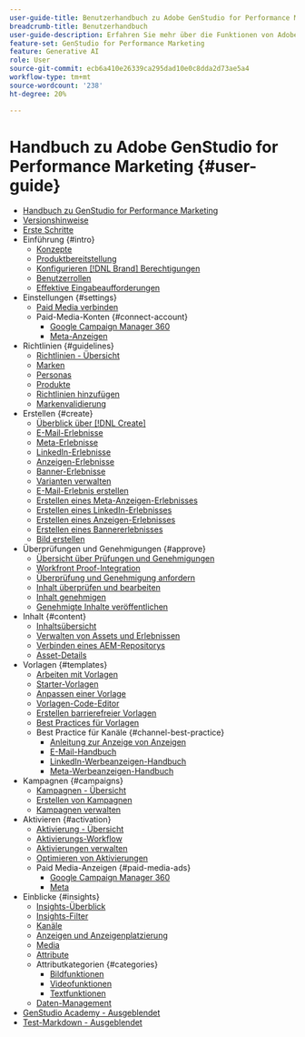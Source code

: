 ```yaml
---
user-guide-title: Benutzerhandbuch zu Adobe GenStudio for Performance Marketing
breadcrumb-title: Benutzerhandbuch
user-guide-description: Erfahren Sie mehr über die Funktionen von Adobe GenStudio for Performance Marketing. Erfahren Sie, wie Sie schnell markenkonforme Assets erstellen, Varianten generieren und Erlebnisse optimieren können.
feature-set: GenStudio for Performance Marketing
feature: Generative AI
role: User
source-git-commit: ecb6a410e26339ca295dad10e0c8dda2d73ae5a4
workflow-type: tm+mt
source-wordcount: '238'
ht-degree: 20%

---
```



# Handbuch zu Adobe GenStudio for Performance Marketing {#user-guide}

+ [Handbuch zu GenStudio for Performance Marketing](home.md)
+ [Versionshinweise](release-notes.md)
+ [Erste Schritte](get-started.md)
+ Einführung {#intro}
   + [Konzepte](concepts.md)
   + [Produktbereitstellung](product-provisioning.md)
   + [Konfigurieren [!DNL Brand] Berechtigungen](configure-brand-permissions.md)
   + [Benutzerrollen](user-roles.md)
   + [Effektive Eingabeaufforderungen](effective-prompts.md)
+ Einstellungen {#settings}
   + [Paid Media verbinden](connectors/connect-channel.md)
   + Paid-Media-Konten {#connect-account}
      + [Google Campaign Manager 360](connectors/google-cm360.md)
      + [Meta-Anzeigen](connectors/meta-ads.md)
+ Richtlinien {#guidelines}
   + [Richtlinien - Übersicht](guidelines/overview.md)
   + [Marken](guidelines/brands.md)
   + [Personas](guidelines/personas.md)
   + [Produkte](guidelines/products.md)
   + [Richtlinien hinzufügen](guidelines/add-guidelines.md)
   + [Markenvalidierung](guidelines/brand-validation.md)
+ Erstellen {#create}
   + [Überblick über [!DNL Create] ](create/overview.md)
   + [E-Mail-Erlebnisse](create/email-experiences.md)
   + [Meta-Erlebnisse](create/meta-experiences.md)
   + [LinkedIn-Erlebnisse](create/linkedin-experiences.md)
   + [Anzeigen-Erlebnisse](create/display-ad-experiences.md)
   + [Banner-Erlebnisse](create/banner-experiences.md)
   + [Varianten verwalten](create/manage-variants.md)
   + [E-Mail-Erlebnis erstellen](create/create-email-experience.md)
   + [Erstellen eines Meta-Anzeigen-Erlebnisses](create/create-meta-ad.md)
   + [Erstellen eines LinkedIn-Erlebnisses](create/create-linkedin.md)
   + [Erstellen eines Anzeigen-Erlebnisses](create/create-display-ad.md)
   + [Erstellen eines Bannererlebnisses](create/create-banner-experience.md)
   + [Bild erstellen](create/generate-assets.md)
+ Überprüfungen und Genehmigungen {#approve}
   + [Übersicht über Prüfungen und Genehmigungen](approvals/overview.md)
   + [Workfront Proof-Integration](approvals/proof-integration.md)
   + [Überprüfung und Genehmigung anfordern](approvals/request-review.md)
   + [Inhalt überprüfen und bearbeiten](approvals/review-and-edit.md)
   + [Inhalt genehmigen](approvals/approve-content.md)
   + [Genehmigte Inhalte veröffentlichen](approvals/publish-content.md)
+ Inhalt {#content}
   + [Inhaltsübersicht](content/overview.md)
   + [Verwalten von Assets und Erlebnissen](content/manage-assets.md)
   + [Verbinden eines AEM-Repositorys](content/connect-aem-repo.md)
   + [Asset-Details](content/asset-details.md)
+ Vorlagen {#templates}
   + [Arbeiten mit Vorlagen](content/use-templates.md)
   + [Starter-Vorlagen](templates/starter-templates.md)
   + [Anpassen einer Vorlage](content/customize-template.md)
   + [Vorlagen-Code-Editor](content/code-editor.md)
   + [Erstellen barrierefreier Vorlagen](content/accessibility-for-templates.md)
   + [Best Practices für Vorlagen](content/best-practices-for-templates.md)
   + Best Practice für Kanäle {#channel-best-practice}
      + [Anleitung zur Anzeige von Anzeigen](templates/display-template.md)
      + [E-Mail-Handbuch](templates/email-template.md)
      + [LinkedIn-Werbeanzeigen-Handbuch](templates/linkedin-template.md)
      + [Meta-Werbeanzeigen-Handbuch](templates/meta-template.md)
+ Kampagnen {#campaigns}
   + [Kampagnen - Übersicht](campaigns/overview.md)
   + [Erstellen von Kampagnen](campaigns/create-campaign.md)
   + [Kampagnen verwalten](campaigns/manage-campaign.md)
+ Aktivieren {#activation}
   + [Aktivierung - Übersicht](activation/overview.md)
   + [Aktivierungs-Workflow](activation/create-activation.md)
   + [Aktivierungen verwalten](activation/manage-activations.md)
   + [Optimieren von Aktivierungen](activation/troubleshooting.md)
   + Paid Media-Anzeigen {#paid-media-ads}
      + [Google Campaign Manager 360](activation/activate-cm360-ad.md)
      + [Meta](activation/activate-meta-ad.md)
+ Einblicke {#insights}
   + [Insights-Überblick](insights/overview.md)
   + [Insights-Filter](insights/filter-views.md)
   + [Kanäle](insights/channels.md)
   + [Anzeigen und Anzeigenplatzierung](insights/ads.md)
   + [Media](insights/media.md)
   + [Attribute](insights/attributes.md)
   + Attributkategorien {#categories}
      + [Bildfunktionen](insights/image-features.md)
      + [Videofunktionen](insights/video-features.md)
      + [Textfunktionen](insights/text-features.md)
   + [Daten-Management](insights/data-management.md)
+ [GenStudio Academy - Ausgeblendet](genstudioacademy.md)
+ [Test-Markdown - Ausgeblendet](test-markdown.md)
